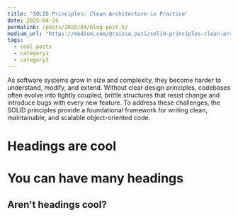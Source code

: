 ```yaml
---
title: 'SOLID Principles: Clean Architecture in Practice'
date: 2025-04-24
permalink: /posts/2025/04/blog-post-5/
medium_url: "https://medium.com/@raissa.puti/solid-principles-clean-architecture-in-practice-55c696fba9e6"
tags:
  - cool posts
  - category1
  - category2
---
```


As software systems grow in size and complexity, they become harder to understand, modify, and extend. Without clear design principles, codebases often evolve into tightly coupled, brittle structures that resist change and introduce bugs with every new feature. To address these challenges, the SOLID principles provide a foundational framework for writing clean, maintainable, and scalable object-oriented code.

Headings are cool
======

You can have many headings
======

Aren't headings cool?
------
